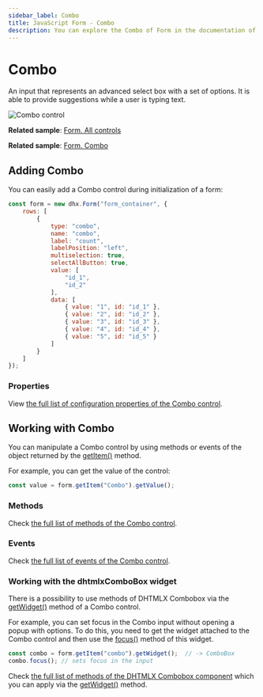 ```yaml
---
sidebar_label: Combo
title: JavaScript Form - Combo 
description: You can explore the Combo of Form in the documentation of the DHTMLX JavaScript UI library. Browse developer guides and API reference, try out code examples and live demos, and download a free 30-day evaluation version of DHTMLX Suite.
---
```


# Combo

An input that represents an advanced select box with a set of options. It is able to provide suggestions while a user is typing text.

![Combo control](../assets/form/form_combo.png)

**Related sample**: [Form. All controls](https://snippet.dhtmlx.com/ikyyekxq)

**Related sample**: [Form. Combo](https://snippet.dhtmlx.com/wla7u1xq?tag=combo)

## Adding Combo

You can easily add a Combo control during initialization of a form:

~~~js
const form = new dhx.Form("form_container", {
    rows: [
        {
            type: "combo",
            name: "combo",
            label: "count",
            labelPosition: "left",
            multiselection: true,
            selectAllButton: true,
            value: [
                "id_1",
                "id_2"
            ],
            data: [
                { value: "1", id: "id_1" },
                { value: "2", id: "id_2" },
                { value: "3", id: "id_3" },
                { value: "4", id: "id_4" },
                { value: "5", id: "id_5" }
            ]
        }
    ]
});
~~~

### Properties

View [the full list of configuration properties of the Combo control](form/api/combo/api_combo_properties.md).

## Working with Combo

You can manipulate a Combo control by using methods or events of the object returned by the [getItem()](form/api/form_getitem_method.md) method.

For example, you can get the value of the control:

~~~js
const value = form.getItem("Combo").getValue();
~~~

### Methods

Check [the full list of methods of the Combo control](form/api/api_overview.md#combo-methods).

### Events

Check [the full list of events of the Combo control](form/api/api_overview.md#combo-events).

### Working with the dhtmlxComboBox widget

There is a possibility to use methods of DHTMLX Combobox via the [getWidget()](form/api/combo/combo_getwidget_method.md) method of a Combo control.

For example, you can set focus in the Combo input without opening a popup with options. To do this, you need to get the widget attached to the Combo control and then use the [focus()](combobox/api/combobox_focus_method.md) method of this widget.

~~~js
const combo = form.getItem("combo").getWidget();  // -> ComboBox
combo.focus(); // sets focus in the input
~~~

Check [the full list of methods of the DHTMLX Combobox component](../../combobox/api/api_overview/#methods) which you can apply via the [getWidget()](../../form/api/combo/combo_getwidget_method/) method.